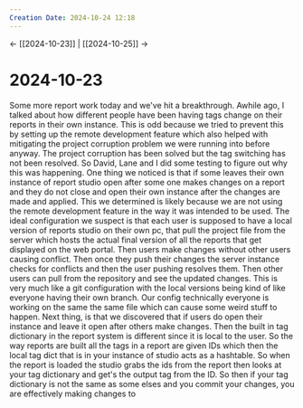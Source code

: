 ```yaml
---
Creation Date: 2024-10-24 12:18
---
```


<- [[2024-10-23]] | [[2024-10-25]]  ->

# 2024-10-23
Some more report work today and we've hit a breakthrough. Awhile ago, I talked about how different people have been having tags change on their reports in their own instance. This is odd because we tried to prevent this by setting up the remote development feature which also helped with mitigating the project corruption problem we were running into before anyway. The project corruption has been solved but the tag switching has not been resolved. So David, Lane and I did some testing to figure out why this was happening. One thing we noticed is that if some leaves their own instance of report studio open after some one makes changes on a report and they do not close and open their own instance after the changes are made and applied. This we determined is likely because we are not using the remote development feature in the way it was intended to be used. The ideal configuration we suspect is that each user is supposed to have a local version of reports studio on their own pc, that pull the project file from the server which hosts the actual final version of all the reports that get displayed on the web portal. Then users make changes without other users causing conflict. Then once they push their changes the server instance checks for conflicts and then the user pushing resolves them. Then other users can pull from the repository and see the updated changes. This is very much like a git configuration with the local versions being kind of like everyone having their own branch. Our config technically everyone is working on the same the same file which can cause some weird stuff to happen. Next thing, is that we discovered that if users do open their instance and leave it open after others make changes. Then the built in tag dictionary in the report system is different since it is local to the user. So the way reports are built all the tags in a report are given IDs which then the local tag dict that is in your instance of studio acts as a hashtable. So when the report is loaded the studio grabs the ids from the report then looks at your tag dictionary and get's the output tag from the ID. So then if your tag dictionary is not the same as some elses and you commit your changes, you are effectively making changes to